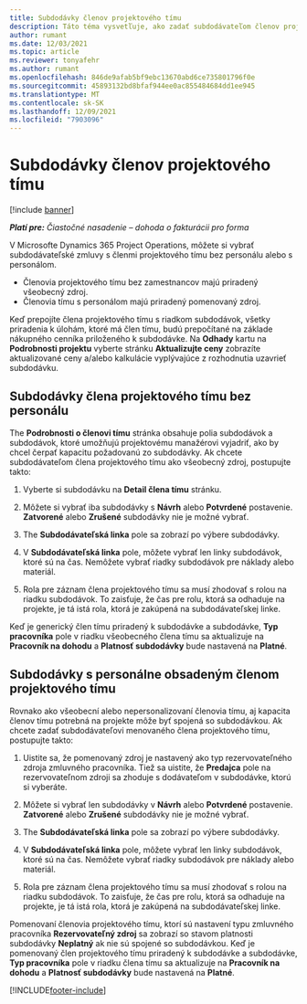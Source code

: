 ```yaml
---
title: Subdodávky členov projektového tímu
description: Táto téma vysvetľuje, ako zadať subdodávateľom členov projektového tímu v Microsofte Dynamics 365 Project Operations.
author: rumant
ms.date: 12/03/2021
ms.topic: article
ms.reviewer: tonyafehr
ms.author: rumant
ms.openlocfilehash: 846de9afab5bf9ebc13670abd6ce735801796f0e
ms.sourcegitcommit: 45893132bd8bfaf944ee0ac855484684dd1ee945
ms.translationtype: MT
ms.contentlocale: sk-SK
ms.lasthandoff: 12/09/2021
ms.locfileid: "7903096"
---
```

# <a name="subcontracting-project-team-members"></a>Subdodávky členov projektového tímu

[!include [banner](../../includes/dataverse-preview.md)]

_**Platí pre:** Čiastočné nasadenie – dohoda o fakturácii pro forma_

V Microsofte Dynamics 365 Project Operations, môžete si vybrať subdodávateľské zmluvy s členmi projektového tímu bez personálu alebo s personálom.

- Členovia projektového tímu bez zamestnancov majú priradený všeobecný zdroj.
- Členovia tímu s personálom majú priradený pomenovaný zdroj.

Keď prepojíte člena projektového tímu s riadkom subdodávok, všetky priradenia k úlohám, ktoré má člen tímu, budú prepočítané na základe nákupného cenníka priloženého k subdodávke.  Na **Odhady** kartu na **Podrobnosti projektu** vyberte stránku **Aktualizujte ceny** zobrazíte aktualizované ceny a/alebo kalkulácie vyplývajúce z rozhodnutia uzavrieť subdodávku. 

## <a name="subcontracting-an-unstaffed-project-team-member"></a>Subdodávky člena projektového tímu bez personálu
The **Podrobnosti o členovi tímu** stránka obsahuje polia subdodávok a subdodávok, ktoré umožňujú projektovému manažérovi vyjadriť, ako by chcel čerpať kapacitu požadovanú zo subdodávky. Ak chcete subdodávateľom člena projektového tímu ako všeobecný zdroj, postupujte takto:

1.  Vyberte si subdodávku na **Detail člena tímu** stránku.

2.  Môžete si vybrať iba subdodávky s **Návrh** alebo **Potvrdené** postavenie. **Zatvorené** alebo **Zrušené** subdodávky nie je možné vybrať. 

3.  The **Subdodávateľská linka** pole sa zobrazí po výbere subdodávky.

4.  V **Subdodávateľská linka** pole, môžete vybrať len linky subdodávok, ktoré sú na čas. Nemôžete vybrať riadky subdodávok pre náklady alebo materiál.

5.  Rola pre záznam člena projektového tímu sa musí zhodovať s rolou na riadku subdodávok. To zaisťuje, že čas pre rolu, ktorá sa odhaduje na projekte, je tá istá rola, ktorá je zakúpená na subdodávateľskej linke. 

Keď je generický člen tímu priradený k subdodávke a subdodávke, **Typ pracovníka** pole v riadku všeobecného člena tímu sa aktualizuje na **Pracovník na dohodu** a **Platnosť subdodávky** bude nastavená na **Platné**.

## <a name="subcontracting-a-staffed-project-team-member"></a>Subdodávky s personálne obsadeným členom projektového tímu
Rovnako ako všeobecní alebo nepersonalizovaní členovia tímu, aj kapacita členov tímu potrebná na projekte môže byť spojená so subdodávkou. Ak chcete zadať subdodávateľovi menovaného člena projektového tímu, postupujte takto:

1.  Uistite sa, že pomenovaný zdroj je nastavený ako typ rezervovateľného zdroja zmluvného pracovníka. Tiež sa uistite, že **Predajca** pole na rezervovateľnom zdroji sa zhoduje s dodávateľom v subdodávke, ktorú si vyberáte. 

2.  Môžete si vybrať len subdodávky v **Návrh** alebo **Potvrdené** postavenie. **Zatvorené** alebo **Zrušené** subdodávky nie je možné vybrať. 

3.  The **Subdodávateľská linka** pole sa zobrazí po výbere subdodávky.

4.  V **Subdodávateľská linka** pole, môžete vybrať len linky subdodávok, ktoré sú na čas. Nemôžete vybrať riadky subdodávok pre náklady alebo materiál.

5.  Rola pre záznam člena projektového tímu sa musí zhodovať s rolou na riadku subdodávok. To zaisťuje, že čas pre rolu, ktorá sa odhaduje na projekte, je tá istá rola, ktorá je zakúpená na subdodávateľskej linke. 

Pomenovaní členovia projektového tímu, ktorí sú nastavení typu zmluvného pracovníka **Rezervovateľný zdroj** sa zobrazí so stavom platnosti subdodávky **Neplatný** ak nie sú spojené so subdodávkou. Keď je pomenovaný člen projektového tímu priradený k subdodávke a subdodávke, **Typ pracovníka** pole v riadku člena tímu sa aktualizuje na **Pracovník na dohodu** a **Platnosť subdodávky** bude nastavená na **Platné**.

[!INCLUDE[footer-include](../../includes/footer-banner.md)]
